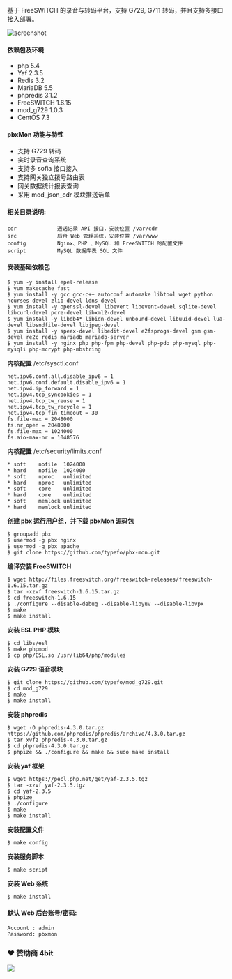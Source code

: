 基于 FreeSWITCH 的录音与转码平台，支持 G729, G711 转码，并且支持多接口接入部署。

![screenshot](./script/screenshot.png)

#### 依赖包及环境

- php 5.4
- Yaf 2.3.5
- Redis 3.2
- MariaDB 5.5
- phpredis 3.1.2
- FreeSWITCH 1.6.15
- mod_g729 1.0.3
- CentOS 7.3

#### pbxMon 功能与特性

- 支持 G729 转码
- 实时录音查询系统
- 支持多 sofia 接口接入
- 支持网关独立拨号路由表
- 网关数据统计报表查询
- 采用 mod_json_cdr 模块推送话单

#### 相关目录说明:

    cdr             通话记录 API 接口，安装位置 /var/cdr
    src             后台 Web 管理系统，安装位置 /var/www
    config          Nginx、PHP 、MySQL 和 FreeSWITCH 的配置文件
    script          MySQL 数据库表 SQL 文件

#### 安装基础依赖包

    $ yum -y install epel-release
    $ yum makecache fast
    $ yum install -y gcc gcc-c++ autoconf automake libtool wget python ncurses-devel zlib-devel ldns-devel
    $ yum install -y openssl-devel libevent libevent-devel sqlite-devel libcurl-devel pcre-devel libxml2-devel
    $ yum install -y libdb4* libidn-devel unbound-devel libuuid-devel lua-devel libsndfile-devel libjpeg-devel
    $ yum install -y speex-devel libedit-devel e2fsprogs-devel gsm gsm-devel re2c redis mariadb mariadb-server
    $ yum install -y nginx php php-fpm php-devel php-pdo php-mysql php-mysqli php-mcrypt php-mbstring 

**内核配置** /etc/sysctl.conf

    net.ipv6.conf.all.disable_ipv6 = 1
    net.ipv6.conf.default.disable_ipv6 = 1
    net.ipv4.ip_forward = 1
    net.ipv4.tcp_syncookies = 1
    net.ipv4.tcp_tw_reuse = 1
    net.ipv4.tcp_tw_recycle = 1
    net.ipv4.tcp_fin_timeout = 30
    fs.file-max = 2048000
    fs.nr_open = 2048000
    fs.file-max = 1024000
    fs.aio-max-nr = 1048576

**内核配置** /etc/security/limits.conf

    * soft    nofile  1024000
    * hard    nofile  1024000
    * soft    nproc   unlimited
    * hard    nproc   unlimited
    * soft    core    unlimited
    * hard    core    unlimited
    * soft    memlock unlimited
    * hard    memlock unlimited

**创建 pbx 运行用户组，并下载 pbxMon 源码包**

    $ groupadd pbx
    $ usermod -g pbx nginx
    $ usermod -g pbx apache
    $ git clone https://github.com/typefo/pbx-mon.git

**编译安装 FreeSWITCH**

    $ wget http://files.freeswitch.org/freeswitch-releases/freeswitch-1.6.15.tar.gz
    $ tar -xzvf freeswitch-1.6.15.tar.gz
    $ cd freeswitch-1.6.15
    $ ./configure --disable-debug --disable-libyuv --disable-libvpx
    $ make
    $ make install

**安装 ESL PHP 模块**

    $ cd libs/esl
    $ make phpmod
    $ cp php/ESL.so /usr/lib64/php/modules

**安装 G729 语音模块**

    $ git clone https://github.com/typefo/mod_g729.git
    $ cd mod_g729
    $ make
    $ make install

**安装 phpredis**

    $ wget -O phpredis-4.3.0.tar.gz https://github.com/phpredis/phpredis/archive/4.3.0.tar.gz
    $ tar xvfz phpredis-4.3.0.tar.gz
    $ cd phpredis-4.3.0.tar.gz
    $ phpize && ./configure && make && sudo make install

**安装 yaf 框架**

    $ wget https://pecl.php.net/get/yaf-2.3.5.tgz
    $ tar -xzvf yaf-2.3.5.tgz
    $ cd yaf-2.3.5
    $ phpize
    $ ./configure
    $ make
    $ make install

**安装配置文件**

    $ make config

**安装服务脚本**

    $ make script

**安装 Web 系统**

    $ make install

#### 默认 Web 后台账号/密码:

    Account : admin
    Password: pbxmon

### ❤ 赞助商 4bit

[![](https://typefo.com/assets/img/ad.jpg)](https://item.taobao.com/item.htm?ft=t&id=637600633789)
